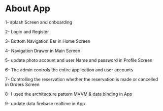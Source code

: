 
# About App

1- splash Screen and onboarding

2- Login and Register

3- Bottom Navigation Bar in Home Screen

4- Navigation Drawer in Main Screen

5- update photo account and user Name and password in Profile Screen

6- The admin controls the entire application and user accounts

7- Controlling the reservation whether the reservation is made or cancelled in Orders Screen

8- I used the architecture pattern MVVM & data binding in App

9- update data firebase realtime in App



